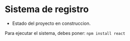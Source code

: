 <h1>Sistema de registro </h1>

- Estado del proyecto en construccion.

Para ejecutar el sistema, debes poner:
```npm install react```
